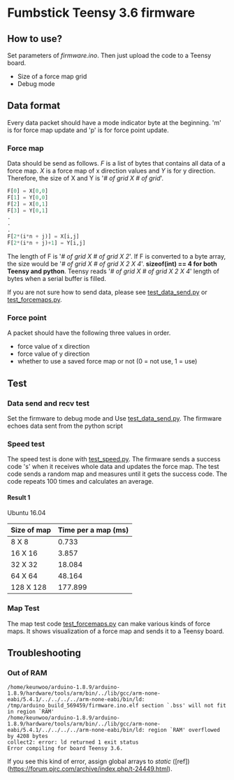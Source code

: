 # Fumbstick Teensy 3.6 firmware

## How to use?
Set parameters of *firmware.ino*. Then just upload the code to a Teensy board.
- Size of a force map grid
- Debug mode

## Data format
Every data packet should have a mode indicator byte at the beginning. 'm' is for force map update and 'p' is for force point update.

### Force map
Data should be send as follows. *F* is a list of bytes that contains all data of a force map. *X* is a force map of x direction values and *Y* is for y direction.
Therefore, the size of X and Y is '*# of grid X # of grid*'.
```python
F[0] = X[0,0]
F[1] = Y[0,0]
F[2] = X[0,1]
F[3] = Y[0,1]
.
.
.
F[2*(i*n + j)] = X[i,j]
F[2*(i*n + j)+1] = Y[i,j]
```
The length of F is '*# of grid X # of grid X 2*'. If F is converted to a byte array, the size would be '*# of grid X # of grid X 2 X 4*'. **sizeof(int) == 4 for both Teensy and python**. Teensy reads '*# of grid X # of grid X 2 X 4*' length of bytes when a serial buffer is filled.

If you are not sure how to send data, please see [test_data_send.py](test_data_send.py) or [test_forcemaps.py](test_forcemaps.py).

### Force point
A packet should have the following three values in order.
- force value of x direction
- force value of y direction
- whether to use a saved force map or not (0 = not use, 1 = use)

## Test
### Data send and recv test
Set the firmware to debug mode and Use [test_data_send.py](test_data_send.py). The firmware echoes data sent from the python script

### Speed test
The speed test is done with [test_speed.py](test_speed.py). The firmware sends a success code 's' when it receives whole data and updates the force map. The test code sends a random map and measures until it gets the success code. The code repeats 100 times and calculates an average.

#### Result 1
Ubuntu 16.04

| Size of map   | Time per a map (ms) |
| ------------- | -------------             |
| 8 X 8     | 0.733  |
| 16 X 16   | 3.857 |
| 32 X 32   | 18.084 |
| 64 X 64   | 48.164 |
| 128 X 128   | 177.899 |

### Map Test
The map test code [test_forcemaps.py](test_forcemaps.py) can make various kinds of force maps. It shows visualization of a force map and sends it to a Teensy board.

## Troubleshooting
### Out of RAM
```shell
/home/keunwoo/arduino-1.8.9/arduino-1.8.9/hardware/tools/arm/bin/../lib/gcc/arm-none-eabi/5.4.1/../../../../arm-none-eabi/bin/ld: /tmp/arduino_build_569459/firmware.ino.elf section `.bss' will not fit in region `RAM'
/home/keunwoo/arduino-1.8.9/arduino-1.8.9/hardware/tools/arm/bin/../lib/gcc/arm-none-eabi/5.4.1/../../../../arm-none-eabi/bin/ld: region `RAM' overflowed by 4208 bytes
collect2: error: ld returned 1 exit status
Error compiling for board Teensy 3.6.
```
If you see this kind of error, assign global arrays to *static* ([ref])(https://forum.pjrc.com/archive/index.php/t-24449.html).
